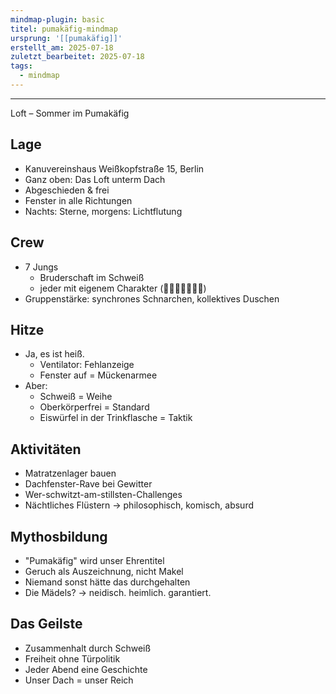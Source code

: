 ```yaml
---
mindmap-plugin: basic
titel: pumakäfig-mindmap
ursprung: '[[pumakäfig]]'
erstellt_am: 2025-07-18
zuletzt_bearbeitet: 2025-07-18
tags:
  - mindmap
---
```

---
Loft – Sommer im Pumakäfig

## Lage
- Kanuvereinshaus Weißkopfstraße 15, Berlin
- Ganz oben: Das Loft unterm Dach
- Abgeschieden & frei
- Fenster in alle Richtungen
- Nachts: Sterne, morgens: Lichtflutung

## Crew
- 7 Jungs
  - Bruderschaft im Schweiß
  - jeder mit eigenem Charakter (🥵🔥🧊💪😎🐻🤪)
- Gruppenstärke: synchrones Schnarchen, kollektives Duschen

## Hitze
- Ja, es ist heiß.
  - Ventilator: Fehlanzeige
  - Fenster auf = Mückenarmee
- Aber:
  - Schweiß = Weihe
  - Oberkörperfrei = Standard
  - Eiswürfel in der Trinkflasche = Taktik

## Aktivitäten
- Matratzenlager bauen
- Dachfenster-Rave bei Gewitter
- Wer-schwitzt-am-stillsten-Challenges
- Nächtliches Flüstern → philosophisch, komisch, absurd

## Mythosbildung
- "Pumakäfig" wird unser Ehrentitel
- Geruch als Auszeichnung, nicht Makel
- Niemand sonst hätte das durchgehalten
- Die Mädels? → neidisch. heimlich. garantiert.

## Das Geilste
- Zusammenhalt durch Schweiß
- Freiheit ohne Türpolitik
- Jeder Abend eine Geschichte
- Unser Dach = unser Reich


